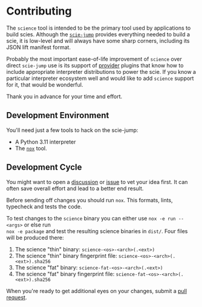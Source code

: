 # Contributing

The `science` tool is intended to be the primary tool used by applications to build scies. Although
the [`scie-jump`](https://github.com/a-scie/jump) provides everything needed to build a scie, it is
low-level and will always have some sharp corners, including its JSON lift manifest format.

Probably the most important ease-of-life improvement of `science` over direct `scie-jump` use is its
support of [provider](science/providers) plugins that know how to include appropriate interpreter
distributions to power the scie. If you know a particular interpreter ecosystem well and would like
to add `science` support for it, that would be wonderful.

Thank you in advance for your time and effort.

## Development Environment

You'll need just a few tools to hack on the scie-jump:
+ A Python 3.11 interpreter
+ The [`nox`](https://nox.thea.codes/en/stable/) tool.

## Development Cycle

You might want to open a [discussion](https://github.com/a-scie/lift/discussions) or [issue](
https://github.com/a-scie/lift/issues) to vet your idea first. It can often save overall effort and
lead to a better end result.

Before sending off changes you should run `nox`. This formats, lints, typecheck and tests the code.

To test changes to the `science` binary you can either use `nox -e run -- <args>` or else run \
`nox -e package` and test the resulting science binaries in `dist/`. Four files will be produced
there:
1. The science "thin" binary: `science-<os>-<arch>(.<ext>)`
2. The science "thin" binary fingerprint file: `science-<os>-<arch>(.<ext>).sha256`
3. The science "fat" binary: `science-fat-<os>-<arch>(.<ext>)`
4. The science "fat" binary fingerprint file: `science-fat-<os>-<arch>(.<ext>).sha256`

When you're ready to get additional eyes on your changes, submit a [pull request](
https://github.com/a-scie/lift/pulls).
